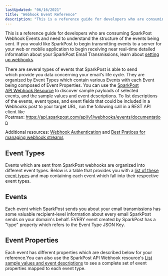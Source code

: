 ```yaml
---
lastUpdated: "06/16/2021"
title: "Webhook Event Reference"
description: "This is a reference guide for developers who are consuming Spark Post Webhook Events and need to understand the structure of the events being sent If you would like Spark Post to begin transmitting events to a server for your web or mobile application to begin receiving near real time..."
---
```


This is a reference guide for developers who are consuming SparkPost Webhook Events and need to understand the structure of the events being sent. If you would like SparkPost to begin transmitting events to a server for your web or mobile application to begin receiving near real-time detailed information about your SparkPost Email Transmissions, learn about [setting up webhooks](https://developers.sparkpost.com/api/webhooks/).

There are several types of events that SparkPost is able to send which provide you data concerning your email's life cycle. They are organized by Event Types which contain various Events with each Event being composed of Event Properties. You can use the [SparkPost API Webhook Resource](https://developers.sparkpost.com/api/webhooks.html) to discover sample payloads of selected events, and the sample values and event descriptions. To list descriptions of the events, event types, and event fields that could be included in a Webhooks post to your target URL, run the following call in a REST API client like Postman: https://api.sparkpost.com/api/v1/webhooks/events/documentation

Additional resources: [Webhook Authentication](https://www.sparkpost.com/docs/tech-resources/webhook-authentication/) and [Best Pratices for managing webhook streams](https://www.sparkpost.com/docs/tech-resources/webhook-data-streams/)

## Event Types

Events which are sent from SparkPost webhooks are organized into different event types. Below is a table that provides you with a [list of these event types](https://developers.sparkpost.com/api/webhooks/#header-webhook-event-types) and map containing each event which fall into their respective event types.

## Events

Each event which SparkPost sends you about your email transmissions has some valuable recipient-level information about every email SparkPost sends on your domain's behalf. EVERY event created by SparkPost has a "type" property which refers to the Event Type JSON Key.

## Event Properties

Each event has different properties which are described below for your reference.You can also use the SparkPost API Webhook resource's [List sample values and event descriptions](https://developers.sparkpost.com/api/#/reference/webhooks/events-documentation) to see a complete set of event properties mapped to each event type.
